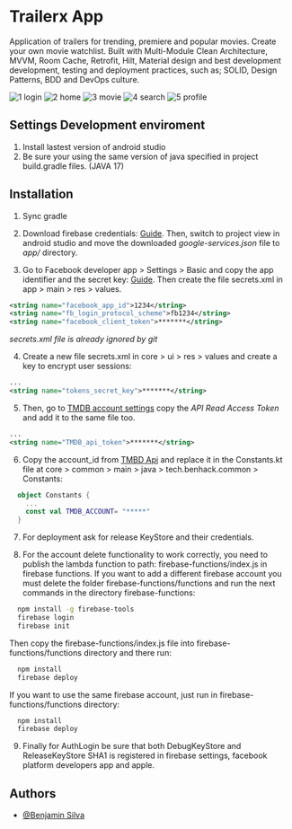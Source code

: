 
# Trailerx App

Application of trailers for trending, premiere and popular movies. Create your own movie watchlist. Built with Multi-Module Clean Architecture, MVVM, Room Cache, Retrofit, Hilt, Material design and best development development, testing and deployment practices, such as; SOLID, Design Patterns, BDD and DevOps culture.

![1  login](https://github.com/ben331/Trailerx/assets/54720004/9f03bb0c-fd4d-453e-88fc-a16ada164e67)
![2  home](https://github.com/ben331/Trailerx/assets/54720004/cde313dc-bd2b-49ab-a346-baa7918d9f2b)
![3  movie](https://github.com/ben331/Trailerx/assets/54720004/8ac1781b-a918-4609-8059-64f304c54273)
![4  search](https://github.com/ben331/Trailerx/assets/54720004/0d1dc8cc-744e-46f7-b1e6-5a6b0582f97f)
![5  profile](https://github.com/ben331/Trailerx/assets/54720004/3693cba7-9441-4e22-a1bb-676ea1584648)

## Settings Development enviroment
1. Install lastest version of android studio
2. Be sure your using the same version of java specified in project build.gradle files. (JAVA 17)

## Installation

1. Sync gradle
2. Download firebase credentials: [Guide](https://firebase.google.com/docs/android/setup?hl=es&authuser=0&_gl=1*ti29fm*_ga*MTI5MzgzMjkwNC4xNjk3MDQ4OTkw*_ga_CW55HF8NVT*MTcwMzY5NDM3Mi41NS4xLjE3MDM2OTQ3OTIuMzAuMC4w#add-config-file). Then, switch to project view in android studio and move the downloaded *google-services.json* file to *app/* directory.

3. Go to Facebook developer app > Settings > Basic and copy the app identifier and the secret key: [Guide](https://developers.facebook.com/docs/facebook-login/android/#manifest). Then create the file secrets.xml in app > main > res > values.

```xml
<string name="facebook_app_id">1234</string>
<string name="fb_login_protocol_scheme">fb1234</string>
<string name="facebook_client_token">*******</string>
```
*secrets.xml file is already ignored by git*

4. Create a new file secrets.xml in core > ui > res > values and create a key to encrypt user sessions:

```xml
...
<string name="tokens_secret_key">*******</string>
```

5. Then, go to [TMDB account settings](https://www.themoviedb.org/settings/api) copy the *API Read Access Token* and add it to the same file too.
```xml
...
<string name="TMDB_api_token">*******</string>
```

6. Copy the account_id from [TMBD Api](https://developer.themoviedb.org/reference/account-details) and replace it in the Constants.kt file at core > common > main > java > tech.benhack.common > Constants:

```kotlin
  object Constants {
    ...
    const val TMDB_ACCOUNT= "*****"
  }
```

7. For deployment ask for release KeyStore and their credentials.

8. For the account delete functionality to work correctly, you need to publish the lambda function to path: firebase-functions/index.js in firebase functions. If you want to add a different firebase account you must delete the folder firebase-functions/functions and run the next commands in the directory firebase-functions:

```bash
  npm install -g firebase-tools
  firebase login
  firebase init
```
Then copy the firebase-functions/index.js file into firebase-functions/functions directory and there run:

```bash
  npm install
  firebase deploy
```
   
If you want to use the same firebase account, just run in firebase-functions/functions directory:

```bash
  npm install
  firebase deploy
```

9. Finally for AuthLogin be sure that both DebugKeyStore and ReleaseKeyStore SHA1 is registered in firebase settings, facebook platform developers app and apple.
    
## Authors

- [@Benjamin Silva](https://github.com/ben331)

